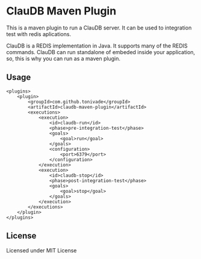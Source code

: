 # ClauDB Maven Plugin

This is a maven plugin to run a ClauDB server. It can be used to integration
test with redis aplications.

ClauDB is a REDIS implementation in Java. It supports many of the REDIS commands. 
ClauDB can run standalone of embeded inside your application, so, this is why 
you can run as a maven plugin.

## Usage

```
<plugins>
    <plugin>
        <groupId>com.github.tonivade</groupId>
        <artifactId>claudb-maven-plugin</artifactId>
        <executions>
            <execution>
                <id>claudb-run</id>
                <phase>pre-integration-test</phase>
                <goals>
                    <goal>run</goal>
                </goals>
                <configuration>
                    <port>6379</port>
                </configuration>
            </execution>
            <execution>
                <id>claudb-stop</id>
                <phase>post-integration-test</phase>
                <goals>
                    <goal>stop</goal>
                </goals>
            </execution>
        </executions>
    </plugin>
</plugins>
```

## License

Licensed under MIT License
